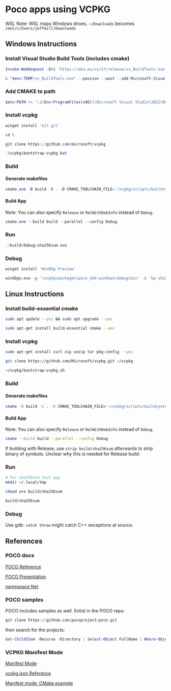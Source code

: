 # Poco apps using VCPKG

WSL Note: WSL maps Windows drives. `~/Downloads` becomes `/mnt/c/Users/jeffmill/Downloads`

## Windows Instructions

### Install Visual Studio Build Tools (includes cmake)

```PowerShell
Invoke-WebRequest -Uri 'https://aka.ms/vs/17/release/vs_BuildTools.exe' -OutFile "$env:TEMP/vs_BuildTools.exe"

& "$env:TEMP/vs_BuildTools.exe" --passive --wait --add Microsoft.VisualStudio.Workload.VCTools --includeRecommended
```

### Add CMAKE to path

```PowerShell
$env:PATH += ";${Env:ProgramFiles(x86)}\Microsoft Visual Studio\2022\BuildTools\Common7\IDE\CommonExtensions\Microsoft\CMake\CMake\bin"
```

### Install vcpkg

```PowerShell
winget install 'Git.git'

cd \

git clone https://github.com/microsoft/vcpkg

.\vcpkg\bootstrap-vcpkg.bat
```

### Build

#### Generate makefiles

```PowerShell
cmake.exe -B build -S . -D CMAKE_TOOLCHAIN_FILE='/vcpkg/scripts/buildsystems/vcpkg.cmake'
```

#### Build App

Note: You can also specify `Release` or `RelWithDebInfo` instead of `Debug`.

```PowerShell
cmake.exe --build build --parallel --config Debug
```

### Run

```PowerShell
./build/Debug/sha256sum.exe
```

### Debug

```PowerShell
winget install 'WinDbg Preview'

windbgx.exe -y '\vcpkg\packages\poco_x64-windows\debug\bin' -c 'bp sha256sum!Application::main; g' -xe eh .\build\Debug\sha256sum.exe *
```

## Linux Instructions

### Install build-essential cmake

```bash
sudo apt update --yes && sudo apt upgrade --yes

sudo apt-get install build-essential cmake --yes
```

### Install vcpkg

```bash
sudo apt-get install curl zip unzip tar pkg-config --yes

git clone https://github.com/Microsoft/vcpkg.git ~/vcpkg

~/vcpkg/bootstrap-vcpkg.sh
```

### Build

#### Generate makefiles

```bash
cmake -B build -S . -D CMAKE_TOOLCHAIN_FILE='~/vcpkg/scripts/buildsystems/vcpkg.cmake'
```

#### Build App

Note: You can also specify `Release` or `RelWithDebInfo` instead of `Debug`.

```bash
cmake --build build --parallel --config Debug
```

If building with Release, use `strip build/sha256sum` afterwards to strip binary of symbols. Unclear why this is needed for Release build.

### Run

```bash
# For sha256sum test app
mkdir ~/.local/tmp

chmod u+x build/sha256sum

build/sha256sum
```

### Debug

Use gdb. `catch throw` might catch C++ exceptions at source.

## References

### POCO docs

[POCO Reference](https://docs.pocoproject.org/current)

[POCO Presentation](https://pocoproject.org/slides/)

[namespace Net](https://docs.pocoproject.org/current/Poco.Net.html)

### POCO samples

POCO includes samples as well.  Enlist in the POCO repo:

```PowerShell
git clone https://github.com/pocoproject/poco.git
```

then search for the projects:

```PowerShell
Get-ChildItem -Recurse -Directory | Select-Object FullName | Where-Object FullName -like '*\samples\*\src'
```

### VCPKG Manifest Mode

[Manifest Mode](https://learn.microsoft.com/en-us/vcpkg/users/manifests)

[vcpkg.json Reference](https://learn.microsoft.com/en-us/vcpkg/reference/vcpkg-json)

[Manifest mode: CMake example](https://learn.microsoft.com/en-us/vcpkg/examples/manifest-mode-cmake)

